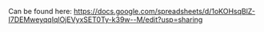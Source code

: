 Can be found here:
https://docs.google.com/spreadsheets/d/1oKOHsqBlZ-I7DEMweyqqIqlOjEVyxSET0Ty-k39w--M/edit?usp=sharing